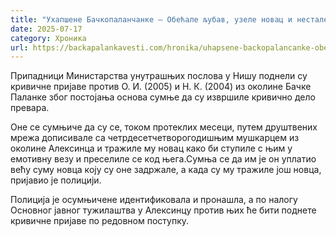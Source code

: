 ```yaml
---
title: "Ухапшене Бачкопаланчанке – Обећале љубав, узеле новац и нестале"
date: 2025-07-17
category: Хроника
url: https://backapalankavesti.com/hronika/uhapsene-backopalancanke-obecale-ljubav-uzele-novac-i-nestale/
---
```


Припадници Министарства унутрашњих послова у Нишу поднели су кривичне пријаве против О. И. (2005) и Н. К. (2004) из околине Бачке Паланке због постојања основа сумње да су извршиле кривично дело превара.

Оне се сумњиче да су се, током протеклих месеци, путем друштвених мрежа дописивале са четрдесетчетворогодишњим мушкарцем из околине Алексинца и тражиле му новац како би ступиле с њим у емотивну везу и преселиле се код њега.Сумња се да им је он уплатио већу суму новца коју су оне задржале, а када су му тражиле још новца, пријавио је полицији.

Полиција је осумњичене идентификовала и пронашла, а по налогу Основног јавног тужилаштва у Алексинцу против њих ће бити поднете кривичне пријаве по редовном поступку.
